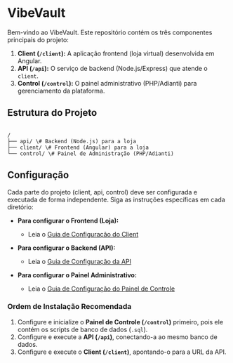 # VibeVault

Bem-vindo ao VibeVault. Este repositório contém os três componentes principais do projeto:

1.  **Client (`/client`):** A aplicação frontend (loja virtual) desenvolvida em Angular.
2.  **API (`/api`):** O serviço de backend (Node.js/Express) que atende o `client`.
3.  **Control (`/control`):** O painel administrativo (PHP/Adianti) para gerenciamento da plataforma.

## Estrutura do Projeto

```

/
├── api/ \# Backend (Node.js) para a loja
├── client/ \# Frontend (Angular) para a loja
└── control/ \# Painel de Administração (PHP/Adianti)

```

## Configuração

Cada parte do projeto (client, api, control) deve ser configurada e executada de forma independente. Siga as instruções específicas em cada diretório:

- **Para configurar o Frontend (Loja):**

  - Leia o [Guia de Configuração do Client](./client/README.md)

- **Para configurar o Backend (API):**

  - Leia o [Guia de Configuração da API](./api/README.md)

- **Para configurar o Painel Administrativo:**
  - Leia o [Guia de Configuração do Painel de Controle](./control/README.md)

### Ordem de Instalação Recomendada

1.  Configure e inicialize o **Painel de Controle (`/control`)** primeiro, pois ele contém os scripts de banco de dados (`.sql`).
2.  Configure e execute a **API (`/api`)**, conectando-a ao mesmo banco de dados.
3.  Configure e execute o **Client (`/client`)**, apontando-o para a URL da API.
